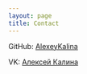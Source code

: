 ```yaml
---
layout: page
title: Contact
---
```


GitHub: [AlexeyKalina](https://github.com/AlexeyKalina)

VK: [Алексей Калина](https://vk.com/id111169082)